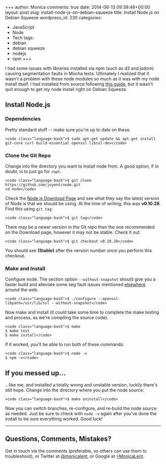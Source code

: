 +++
author: Monica
comments: true
date: 2014-06-13 09:39:46+00:00
layout: post
slug: install-node-js-on-debian-squeeze
title: Install Node.js on Debian Squeeze
wordpress_id: 230
categories:
- JavaScript
- Node
- Tech
tags:
- debian
- debian squeeze
- nodejs
- npm
+++

I had some issues with libraries installed via npm (such as d3 and jsdom) causing segmentation faults in Mocha tests. Ultimately I realized that it wasn't a problem with these node modules so much as it was with my node install itself. I had installed from source following [this guide](http://sekati.com/etc/install-nodejs-on-debian-squeeze), but it wasn't quit enough to get my node install right on Debian Squeeze.

<!-- more -->




## Install Node.js




### Dependencies


Pretty standard stuff -- make sure you're up to date on these.

    
    <code class="language-bash">$ sudo apt-get update && apt-get install git-core curl build-essential openssl libssl-dev</code>




### Clone the Git Repo


Change into the directory you want to install node from. A good option, if in doubt, is to just go for `/opt`.

    
    <code class="language-bash">$ git clone https://github.com/joyent/node.git
    cd node</code>


Check the [Node.js Download Page](http://nodejs.org/download/) and see what they say the latest version of Node is that we should be using. At the time of writing, this was **v0.10.28**. Find this using `git tag`:

    
    <code class="language-bash">$ git tag</code>


There may be a newer version in the Git repo than the one recommended on the Download page, however it may not be stable. Check it out:

    
    <code class="language-bash">$ git checkout v0.10.28</code>


You should see **(Stable)** after the version number once you perform this checkout.


### Make and Install


Configure node. The section option `--without-snapshot` should give you a faster build and alleviate some seg fault issues mentioned [elsewhere](http://www.armhf.com/node-js-for-the-beaglebone-black/) around the web.

    
    <code class="language-bash">$ ./configure --openssl-libpath=/usr/lib/ssl --without-snapshot</code>


Now make and install (it could take some time to complete the make testing and process, as we're compiling the source code).

    
    <code class="language-bash">$ make
    $ make test
    $ make install</code>


If it worked, you'll be able to run both of these commands:

    
    <code class="language-bash">$ node -v
    $ npm -v</code>




## If you messed up...


...like me, and installed a totally wrong and unstable version, luckily there's still hope. Change into the directory where you put the node source:

    
    <code class="language-bash">$ make uninstall</code>


Now you can switch branches, re-configure, and re-build the node source as needed. Just be sure to check with `node -v` again after you've done the install to be sure everything worked. Good luck!



* * *





## Questions, Comments, Mistakes?


Get in touch via the comments (preferable, so others can use them to troubleshoot), or Twitter at [@monicalent](http://www.twitter.com/monicalent), or Google at [+MonicaLent](https://plus.google.com/+MonicaLent/).
